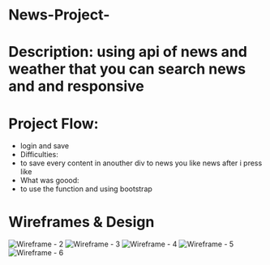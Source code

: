 # News-Project-

# Description: using api of news and weather that you can search news and and responsive
# Project Flow: 
* login and save
* Difficulties: 
* to save every content in anouther div to news you like news after i press like
* What was goood:
* to use the function and using bootstrap
# Wireframes & Design
![Wireframe - 2](./image/first-page.png)
![Wireframe - 3](./image/second-page.png)
![Wireframe - 4](./image/responsive-1.png)
![Wireframe - 5](./image/responsive-2.png)
![Wireframe - 6](./image/wireframe.png)



